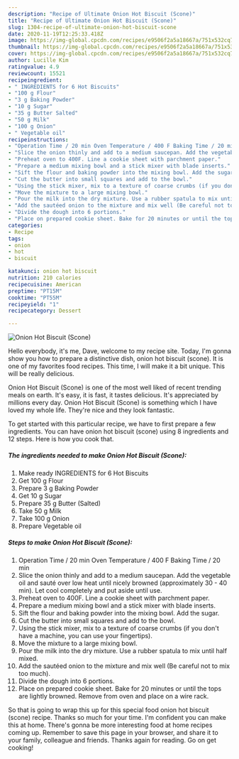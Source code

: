 ```yaml
---
description: "Recipe of Ultimate Onion Hot Biscuit (Scone)"
title: "Recipe of Ultimate Onion Hot Biscuit (Scone)"
slug: 1304-recipe-of-ultimate-onion-hot-biscuit-scone
date: 2020-11-19T12:25:33.418Z
image: https://img-global.cpcdn.com/recipes/e9506f2a5a18667a/751x532cq70/onion-hot-biscuit-scone-recipe-main-photo.jpg
thumbnail: https://img-global.cpcdn.com/recipes/e9506f2a5a18667a/751x532cq70/onion-hot-biscuit-scone-recipe-main-photo.jpg
cover: https://img-global.cpcdn.com/recipes/e9506f2a5a18667a/751x532cq70/onion-hot-biscuit-scone-recipe-main-photo.jpg
author: Lucille Kim
ratingvalue: 4.9
reviewcount: 15521
recipeingredient:
- " INGREDIENTS for 6 Hot Biscuits"
- "100 g Flour"
- "3 g Baking Powder"
- "10 g Sugar"
- "35 g Butter Salted"
- "50 g Milk"
- "100 g Onion"
- " Vegetable oil"
recipeinstructions:
- "Operation Time / 20 min Oven Temperature / 400 F Baking Time / 20 min"
- "Slice the onion thinly and add to a medium saucepan. Add the vegetable oil and sauté over low heat until nicely browned (approximately 30 - 40 min). Let cool completely and put aside until use."
- "Preheat oven to 400F. Line a cookie sheet with parchment paper."
- "Prepare a medium mixing bowl and a stick mixer with blade inserts."
- "Sift the flour and baking powder into the mixing bowl. Add the sugar."
- "Cut the butter into small squares and add to the bowl."
- "Using the stick mixer, mix to a texture of coarse crumbs (if you don&#39;t have a machine, you can use your fingertips)."
- "Move the mixture to a large mixing bowl."
- "Pour the milk into the dry mixture. Use a rubber spatula to mix until half mixed."
- "Add the sautéed onion to the mixture and mix well (Be careful not to mix too much)."
- "Divide the dough into 6 portions."
- "Place on prepared cookie sheet. Bake for 20 minutes or until the tops are lightly browned. Remove from oven and place on a wire rack."
categories:
- Recipe
tags:
- onion
- hot
- biscuit

katakunci: onion hot biscuit 
nutrition: 210 calories
recipecuisine: American
preptime: "PT15M"
cooktime: "PT55M"
recipeyield: "1"
recipecategory: Dessert

---
```



![Onion Hot Biscuit (Scone)](https://img-global.cpcdn.com/recipes/e9506f2a5a18667a/751x532cq70/onion-hot-biscuit-scone-recipe-main-photo.jpg)

Hello everybody, it's me, Dave, welcome to my recipe site. Today, I'm gonna show you how to prepare a distinctive dish, onion hot biscuit (scone). It is one of my favorites food recipes. This time, I will make it a bit unique. This will be really delicious.

Onion Hot Biscuit (Scone) is one of the most well liked of recent trending meals on earth. It's easy, it is fast, it tastes delicious. It's appreciated by millions every day. Onion Hot Biscuit (Scone) is something which I have loved my whole life. They're nice and they look fantastic.




To get started with this particular recipe, we have to first prepare a few ingredients. You can have onion hot biscuit (scone) using 8 ingredients and 12 steps. Here is how you cook that.

<!--inarticleads1-->

##### The ingredients needed to make Onion Hot Biscuit (Scone):

1. Make ready  INGREDIENTS for 6 Hot Biscuits
1. Get 100 g Flour
1. Prepare 3 g Baking Powder
1. Get 10 g Sugar
1. Prepare 35 g Butter (Salted)
1. Take 50 g Milk
1. Take 100 g Onion
1. Prepare  Vegetable oil




<!--inarticleads2-->

##### Steps to make Onion Hot Biscuit (Scone):

1. Operation Time / 20 min Oven Temperature / 400 F Baking Time / 20 min
1. Slice the onion thinly and add to a medium saucepan. Add the vegetable oil and sauté over low heat until nicely browned (approximately 30 - 40 min). Let cool completely and put aside until use.
1. Preheat oven to 400F. Line a cookie sheet with parchment paper.
1. Prepare a medium mixing bowl and a stick mixer with blade inserts.
1. Sift the flour and baking powder into the mixing bowl. Add the sugar.
1. Cut the butter into small squares and add to the bowl.
1. Using the stick mixer, mix to a texture of coarse crumbs (if you don&#39;t have a machine, you can use your fingertips).
1. Move the mixture to a large mixing bowl.
1. Pour the milk into the dry mixture. Use a rubber spatula to mix until half mixed.
1. Add the sautéed onion to the mixture and mix well (Be careful not to mix too much).
1. Divide the dough into 6 portions.
1. Place on prepared cookie sheet. Bake for 20 minutes or until the tops are lightly browned. Remove from oven and place on a wire rack.




So that is going to wrap this up for this special food onion hot biscuit (scone) recipe. Thanks so much for your time. I'm confident you can make this at home. There's gonna be more interesting food at home recipes coming up. Remember to save this page in your browser, and share it to your family, colleague and friends. Thanks again for reading. Go on get cooking!
